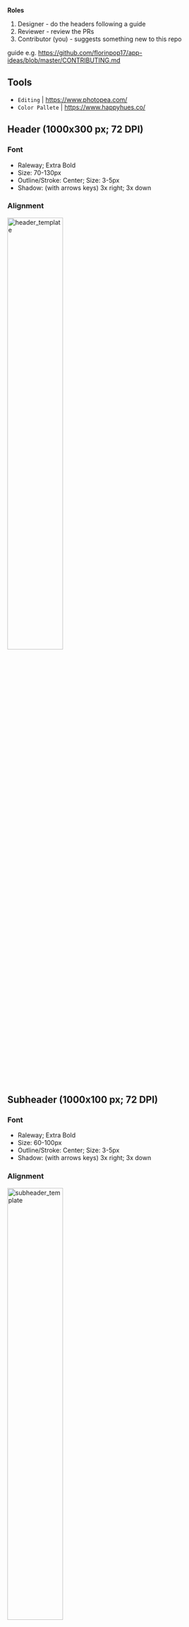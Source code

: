 **Roles**
1. Designer - do the headers following a guide
2. Reviewer - review the PRs
3. Contributor (you) - suggests something new to this repo

guide e.g. https://github.com/florinpop17/app-ideas/blob/master/CONTRIBUTING.md
## Tools
- `Editing` | https://www.photopea.com/
- `Color Pallete` | https://www.happyhues.co/

## Header (1000x300 px; 72 DPI)
### Font
- Raleway; Extra Bold
- Size: 70-130px
- Outline/Stroke: Center; Size: 3-5px
- Shadow: (with arrows keys) 3x right; 3x down
### Alignment
<img alt="header_template" width="50%" src="https://github.com/mrslima/makeourliveseasieragain/blob/main/CONTRIBUTING_GUIDE/header_template.jpg">

## Subheader (1000x100 px; 72 DPI)
### Font
- Raleway; Extra Bold
- Size: 60-100px
- Outline/Stroke: Center; Size: 3-5px
- Shadow: (with arrows keys) 3x right; 3x down
### Alignment
<img alt="subheader_template" width="50%" src="https://github.com/mrslima/makeourliveseasieragain/blob/main/CONTRIBUTING_GUIDE/subheader_template.jpg">


## Formatting
- Header/Subheader:
  - File naming: ("-" for space; "_" for category) i.e. `learn_header.jpg` | `hello-world_subheader.jpg`;
  - File embedding: `<img alt="" src"">` | If you are a beginner, see this code and take a look at "Alignment".
- Issue TODO
- General Contents TODO
